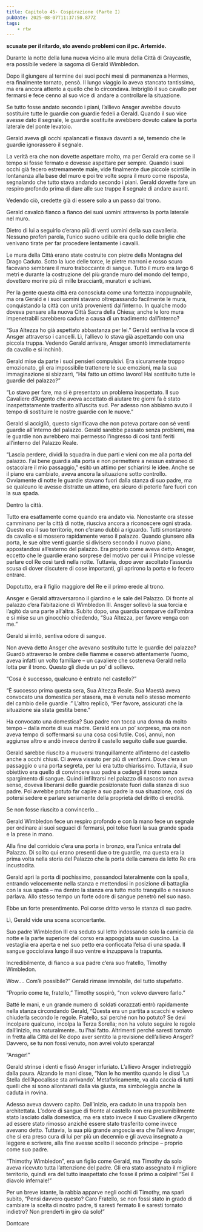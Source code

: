 ```yaml
---
title: Capitolo 45- Cospirazione (Parte I)
pubDate: 2025-08-07T11:37:50.877Z
tags:
    - rtw
---
```



**scusate per il ritardo, sto avendo problemi con il pc.
Artemide.**


Durante la notte della luna nuova  vicino alle mura della Città di Graycastle, era possibile vedere la sagoma di Gerald Wimbledon.


Dopo il giungere al termine dei suoi pochi mesi di permanenza  a Hermes, era finalmente tornato, pensò. Il lungo viaggio lo aveva stancato tantissimo, ma era ancora attento a quello che lo circondava. Imbrigliò il suo cavallo per fermarsi e fece cenno al suo vice di andare a controllare la situazione.






Se tutto fosse andato secondo i piani, l’allievo Ansger avrebbe dovuto sostituire tutte le guardie con guardie fedeli a Gerald. Quando il suo vice avesse dato il segnale, le guardie sostituite avrebbero dovuto calare la porta laterale del ponte levatoio.


Gerald aveva gli occhi spalancati e fissava davanti a sé, temendo che le guardie ignorassero il segnale.


La verità era che non dovette aspettare molto, ma per Gerald era come se il tempo si fosse fermato e dovesse aspettare per sempre. Quando i suoi occhi  già fecero estremamente male, vide finalmente due piccole scintille in lontananza alla base del muro e poi tre volte sopra il muro come risposta, segnalando che tutto stava andando secondo i piani. Gerald dovette fare un respiro profondo prima di dare alle sue truppe il segnale di andare avanti.


Vedendo ciò, credette già di essere solo a un passo dal trono.


Gerald cavalcò fianco a fianco dei suoi uomini attraverso la porta laterale nel muro.


Dietro di lui a seguirlo c’erano più di venti uomini della sua cavalleria. Nessuno proferì parola, l’unico suono udibile era quello delle briglie che venivano tirate per far procedere lentamente i cavalli.


Le mura della Città erano state costruite con pietre della Montagna del Drago Caduto. Sotto la luce delle torce, le pietre marroni e rosso scuro facevano sembrare il muro traboccante di sangue. Tutto il muro era largo 6 metri e durante la costruzione del più grande muro del mondo del tempo, dovettero morire più di mille braccianti, muratori e schiavi.


Per la gente questa città era conosciuta come una fortezza inoppugnabile, ma ora Gerald e i suoi uomini stavano oltrepassando facilmente le mura, conquistando la città con unità provenienti dall’interno. In qualche modo doveva pensare alla nuova Città Sacra della Chiesa; anche le loro mura impenetrabili sarebbero cadute a causa di un tradimento dall’interno?


“Sua Altezza ho già aspettato abbastanza per lei.” Gerald sentiva la voce di Ansger attraverso i cancelli. Lì, l’allievo lo stava già aspettando con una piccola truppa. Vedendo Gerald arrivare, Ansger smontò immediatamente da cavallo e si inchinò.


Gerald mise da parte i suoi pensieri compulsivi. Era sicuramente troppo emozionato, gli era impossibile trattenere le sue emozioni, ma la sua immaginazione si sbizzarrì, “Hai fatto un ottimo lavoro! Hai sostituito tutte le guardie del palazzo?”


“Lo stavo per fare, ma si è presentato un problema inaspettato. Il suo Cavaliere d’Argento che aveva accettato di aiutare tre giorni fa è stato inaspettatamente trasferito all’uscita sud. Per adesso non abbiamo avuto il tempo di sostituire le nostre guardie con le nuove.”


Gerald si accigliò, questo significava che non poteva portare con sé venti guardie all’interno del palazzo. Gerald sarebbe passato senza problemi, ma le guardie non avrebbero mai permesso l’ingresso di così tanti feriti all’interno del Palazzo Reale.


“Lascia perdere, dividi la squadra in due parti e vieni con me alla porta del palazzo. Fai bene guardia alla porta e non permettere a nessun estraneo di ostacolare il mio passaggio,” esitò un attimo per schiarirsi le idee. Anche se il piano era cambiato, aveva ancora la situazione sotto controllo. Ovviamente di notte le guardie stavano fuori dalla stanza di suo padre, ma se qualcuno le avesse distratte un attimo, era sicuro di poterle fare fuori con la sua spada.


Dentro la città.


Tutto era esattamente come quando era andato via. Nonostante ora stesse camminano per la città di notte, riusciva ancora a riconoscere ogni strada. Questo era il suo territorio, non c’erano dubbi a riguardo. Tutti smontarono da cavallo e si mossero rapidamente verso il palazzo.
Quando giunsero alla porta, le sue oltre venti guardie si divisero secondo il nuovo piano, appostandosi all’esterno del palazzo. Era proprio come aveva detto Ansger, eccetto che le guardie erano sorprese del motivo per cui il Principe volesse parlare col Re così tardi nella notte. Tuttavia, dopo aver ascoltato l’assurda scusa di dover discutere di cose importanti, gli aprirono la porta e lo fecero entrare.


Dopotutto, era il figlio maggiore del Re e il primo erede al trono.


Ansger e Gerald attraversarono il giardino e le sale del Palazzo. Di fronte al palazzo c’era l’abitazione di Wimbledon III. Ansger sollevò la sua torcia e l’agitò da una parte all’altra. Subito dopo, una guardia comparve dall’ombra e si mise su un ginocchio chiedendo, “Sua Altezza, per favore venga con me.”


Gerald si irritò, sentiva odore di sangue.


Non aveva detto Ansger che avevano sostituito tutte le guardie del palazzo? Guardò attraverso le ombre delle fiamme e osservò attentamente l’uomo, aveva infatti un volto familiare – un cavaliere che sosteneva Gerald nella lotta per il trono. Questo gli diede un po’ di sollievo.


“Cosa è successo, qualcuno è entrato nel castello?”


“È successo prima questa sera, Sua Altezza Reale. Sua Maestà aveva convocato una domestica per stasera, ma è venuta nello stesso momento del cambio delle guardie .” L’altro replicò, “Per favore, assicurati che la situazione sia stata gestita bene.”


Ha convocato una domestica? Suo padre non tocca una donna da molto tempo – dalla morte di sua madre. Gerald era un po’ sorpreso, ma ora non aveva tempo di soffermarsi su una cosa così futile. Così, annuì, non aggiunse altro e andò invece dentro il castello seguito dalle sue guardie.


Gerald sarebbe riuscito a muoversi tranquillamente all’interno del castello anche a occhi chiusi. Ci aveva vissuto per più di vent’anni. Dove c’era un passaggio o una porta segreta, per lui era tutto chiarissimo. Tuttavia, il suo obiettivo era quello di convincere suo padre a cedergli il trono senza spargimento di sangue. Quindi infiltrarsi nel palazzo di nascosto non aveva senso, doveva liberarsi delle  guardie posizionate fuori dalla stanza di suo padre. Poi avrebbe potuto far capire a suo padre la sua situazione, così da potersi sedere e parlare seriamente della proprietà del diritto di eredità.


Se non fosse riuscito a convincerlo…


Gerald Wimbledon fece un respiro profondo e con la mano fece un segnale per ordinare ai suoi seguaci di fermarsi, poi tolse fuori la sua grande spada e la prese in mano.


Alla fine del corridoio c’era una porta in bronzo, era l’unica entrata del Palazzo. Di solito qui erano presenti due o tre guardie, ma questa era la prima volta nella storia del Palazzo che la porta della camera da letto Re era incustodita.


Gerald aprì la porta di pochissimo, passandoci lateralmente con la spalla, entrando velocemente nella stanza e  mettendosi in posizione di battaglia con la sua spada – ma dentro la stanza era tutto molto tranquillo e nessuno parlava. Allo stesso tempo un forte odore di sangue penetrò nel suo naso.


Ebbe un forte presentimento. Poi corse dritto verso le stanza di suo padre.


Lì, Gerald vide una scena sconcertante.


Suo padre Wimbledon III era seduto sul letto indossando solo la camicia da notte e la parte superiore del corso era appoggiata su un cuscino. La vestaglia era aperta e nel suo petto era conficcata l’elsa di una spada. Il sangue gocciolava lungo il suo ventre e inzuppava la trapunta.


Incredibilmente, di fianco a sua padre c’era suo fratello, Timothy Wimbledon.


Wow…. Com’è possibile?” Gerald rimase immobile, del tutto stupefatto.


“Proprio come te, fratello,” Timothy sospirò, “non volevo davvero farlo.”


Batté le mani, e un grande numero di soldati corazzati entrò rapidamente nella stanza circondando Gerald, “Questa era un partita a scacchi e volevo chiuderla secondo le regole. Fratello, sai perché non ho potuto? Se devi incolpare qualcuno, incolpa la Terza Sorella; non ha voluto seguire le regole dall’inizio, ma naturalmente.. tu l’hai fatto. Altrimenti perché saresti tornato in fretta alla Città del Re dopo aver sentito la previsione dell’allievo Ansger? Davvero, se tu non fossi venuto, non avrei voluto speranza!


“Ansger!”


Gerald strinse i denti e fissò Ansger infuriato. L’allievo Ansger indietreggiò dalla paura. Alzando le mani disse, “Non le ho mentito quando le dissi ‘La Stella dell’Apocalisse sta arrivando’. Metaforicamente, va alla caccia di tutti quelli che si sono allontanati dalla via giusta, ma simboleggia anche la caduta in rovina.


Adesso aveva davvero capito. Dall’inizio, era caduto in una trappola ben architettata. L’odore di sangue di fronte al castello non era presumibilmente stato lasciato dalla domestica,  ma era stato invece il suo Cavaliere d’Argento ad essere stato rimosso anziché essere stato trasferito come invece avevano detto. Tuttavia, la sua più grande angoscia era che l’allievo Ansger, che si era preso cura di lui per più un decennio e gli aveva insegnato a leggere e scrivere, alla fine avesse scelto il secondo principe – proprio come suo padre.


“Thimothy Wimbledon”, era un figlio come Gerald, ma Timothy da solo aveva ricevuto tutta l’attenzione del padre.  Gli era stato assegnato il migliore territorio, quindi era del tutto inaspettato che fosse il primo a colpire! “Sei il diavolo infernale!”


Per un breve istante, la rabbia apparve negli occhi di Timothy, ma sparì subito, “Pensi davvero questo? Caro Fratello, se non fossi stato in grado di cambiare la scelta di nostro padre, ti saresti fermato lì e saresti tornato  indietro? Non prenderti in giro da solo!”






Dontcare
                                


                                



